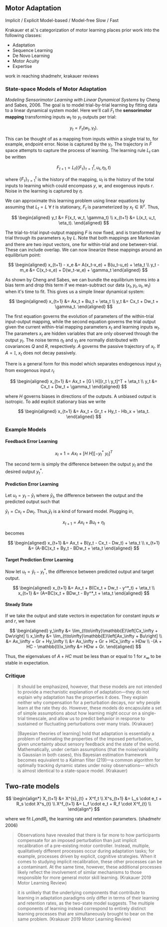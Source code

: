 ## Motor Adaptation

Implicit / Explicit
Model-based / Model-free
Slow / Fast

Krakauer et al.'s categorization of motor learning places prior work into the following classes:
- Adaptation
- Sequence Learning
- De Novo Learning
- Motor Acuity
- Expertise

work in reaching
shadmehr, krakauer reviews

### State-space Models of Motor Adaptation

*Modeling Sensorimotor Learning with Linear Dynamical Systems* by Cheng and Sabes, 2006. The goal is to model trial-by-trial learning by fitting data to a linear dynamical system model. Here we'll call $F_t$ the **sensorimotor mapping** transforming inputs $w_t$ to $y_t$ outputs per trial:

$$
y_t = F_t(w_t, \gamma_t).
$$

This can be thought of as a mapping from inputs within a single trial to, for example, endpoint error. Noise is captured by the $\gamma_t$. The trajectory in $F$ space attempts to capture the process of learning. The learning rule $L_t$ can be written

$$F_{t+1} = L_t\left(\left\{F_\tau\right\}_{\tau=1}^{t}, u_t, \eta_t, t\right)$$

where $\left\{F_\tau\right\}_{\tau=1}^{t}$ is the history of the mapping, $u_t$ is the history of the total inputs to learning which could encompass $y$, $w$, and exogenous inputs $r$. Noise in the learning is captured by $\eta$.

We can approximate this learning problem using linear equations by assuming that $L_t=L \ \forall \ t$ is stationary, $F_t$ is parameterized by $x_t\in\mathbb{R}^y$. Thus,

$$
\begin{aligned}
y_t &= F(x_t, w_t, \gamma_t) \\
x_{t+1} &= L(x_t, u_t, \eta_t).
\end{aligned}
$$

The trial-to-trial input-output mapping $F$ is now fixed, and is transformed by trial through its parameters $x_t$ by $L$. Note that both mappings are Markovian and there are two input vectors, one for within-trial and one between-trial. These can include overlap. We can now linearize these mappings around an equilibrium point:

$$
\begin{aligned}
x_{t+1} - x_e &= A(x_t-x_e) + B(u_t-u_e) + \eta_t \\
y_t - m_e &= C(x_t-x_e) + D(w_t-w_e) + \gamma_t
\end{aligned}
$$

As shown by Cheng and Sabes, we can bundle the equilibrium terms into a bias term and drop this term if we mean-subtract our data ($x_t, y_t, u_t, w_t$) when it's time to fit. This gives us a simple linear dynamical system:

$$
\begin{aligned}
x_{t+1} &= Ax_t + Bu_t + \eta_t \\
y_t &= Cx_t + Dw_t + \gamma_t.
\end{aligned}
$$

The first equation governs the evolution of parameters of the within-trial input-output mapping, while the second equation governs the trial output given the current within-trial mapping parameters $x_t$ and learning inputs $w_t$. The parameters $x_t$ are hidden variables that are only observed through the output $y_t$. The noise terms $\eta_t$ and $\gamma_t$ are normally distributed with covariances $Q$ and $R$, respectively. $A$ governs the passive trajectory of $x_t$. If $A=\mathbb{I}$, $x_t$ does not decay passively.

There is a general form for this model which separates endogenous input $y_t$ from exogenous input $r_t$

$$
\begin{aligned}
x_{t+1} &= Ax_t + [G \ H][r_t \ y_t]^T + \eta_t \\
y_t &= Cx_t + Dw_t + \gamma_t
\end{aligned}
$$

where $H$ governs biases in directions of the outputs. A unbiased output is isotropic. To add
explicit stationary bias we write

$$
\begin{aligned}
x_{t+1} &= Ax_t + Gr_t + Hy_t - Hb_x + \eta_t.
\end{aligned}
$$

### Example Models

#### Feedback Error Learning

$$x_t+1 = Ax_t + [H\ H][-y_t^*\ y_t]^T$$

The second term is simply the difference between the output $y_t$ and the desired output $y_t^*$.

#### Prediction Error Learning

Let $u_t = y_t - \hat{y}_t$ where $\hat{y}_t$, the difference between the output and the predicted output such that

$\hat{y}_t = Cx_t + Dw_t$. Thus,$\hat{y}_t$ is a kind of forward model. Plugging in,

$$x_{t+1} = Ax_t + Bu_t + \eta_t$$

becomes

$$
\begin{aligned}
x_{t+1} &= Ax_t + B(y_t - Cx_t - Dw_t) + \eta_t \\
x_{t+1} &= (A-BC)x_t + By_t - BDw_t + \eta_t
\end{aligned}
$$

#### Target Prediction Error Learning

Now let $u_t = \hat{y}_t - y^*_t$, the difference between predicted
output and target output.

$$
\begin{aligned}
x_{t+1} &= Ax_t + B(Cx_t + Dw_t - y^*_t) + \eta_t \\
x_{t+1} &= (A+BC)x_t + BDw_t - By^*_t + \eta_t
\end{aligned}
$$

#### Steady State

If we take the output and state vectors in expectation for constant
inputs $w$ and $r$, we have

$$
\begin{aligned}
y_\infty &= \lim_{t\to\infty}\mathbb{E}\left[Cx_\infty + Dw\right] \\
x_\infty &= \lim_{t\to\infty}\mathbb{E}\left[Ax_\infty + Bu\right] \\
&= Ax_\infty + Gr + Hy_\infty \\
&= Ax_\infty + Gr + HCx_\infty + HDw \\
-(A + HC - \mathbb{I})x_\infty &= HDw + Gr.
\end{aligned}
$$

Thus, the
eigenvalues of $A + HC$ must be less than or equal to 1 for $x_\infty$
to be stable in expectation.

### Critique

> It should be emphasized, however, that these models are not intended to provide a mechanistic explanation of adaptation—they do not explain why adaptation has the properties it does. They explain neither why compensation for a perturbation decays, nor why people learn at the rate they do. However, these models do encapsulate a set of simple assumptions about how learning might occur on a single-trial timescale, and allow us to predict behavior in response to sustained or fluctuating perturbations over many trials. (Krakauer)

> [Bayesian theories of learning] hold that adaptation is essentially a problem of estimating the properties of the imposed perturbation, given uncertainty about sensory feedback and the state of the world. Mathematically, under certain assumptions (that the noise/variability is Gaussian in both cases), this Bayesian estimation framework becomes equivalent to a Kalman filter (219)—a common algorithm for optimally tracking dynamic states under noisy observations— which is almost identical to a state-space model. (Krakauer)


## Two-rate models

$$
\begin{align*}
X_{t+1} &= X^{s}_{t} + X^f_t \\
X^s_{t+1} &= L_s \cdot e_t + R_s \cdot X^s_{t} \\
X^f_{t+1} &= L_f \cdot e_t + R_f \cdot X^f_{t} \\
\end{align*}
$$

where we fit $L_i and R_i$, the learning rate and retention parameters. (shadmehr 2006)

> Observations have revealed that there is far more to how participants compensate for an imposed perturbation than just implicit recalibration of a pre-existing motor controller. Instead, multiple, qualitatively different processes occur during adaptation tasks; for example, processes driven by explicit, cognitive strategies. When it comes to studying implicit recalibration, these other processes can be a contaminant. At the same time, however, these additional processes likely reflect the involvement of similar mechanisms to those responsible for more general motor skill learning. (Krakauer 2019 Motor Learning Review)

> it is unlikely that the underlying components that contribute to learning in adaptation paradigms only differ in terms of their learning and retention rates, as the two-state model suggests. The multiple components of learning instead correspond to entirely distinct learning processes that are simultaneously brought to bear on the same problem. (Krakauer 2019 Motor Learning Review)
